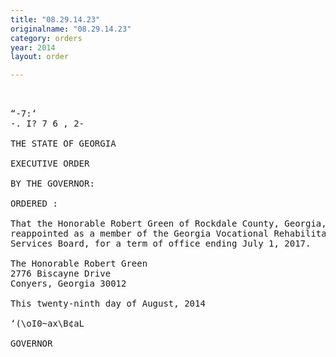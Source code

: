 ```yaml
---
title: "08.29.14.23"
originalname: "08.29.14.23"
category: orders
year: 2014
layout: order

---
```

<pre>
 

“-7:‘  
-. I? 7 6 , 2-

THE STATE OF GEORGIA

EXECUTIVE ORDER

BY THE GOVERNOR:

ORDERED :

That the Honorable Robert Green of Rockdale County, Georgia, is
reappointed as a member of the Georgia Vocational Rehabilitation
Services Board, for a term of office ending July 1, 2017.

The Honorable Robert Green
2776 Biscayne Drive
Conyers, Georgia 30012

This twenty-ninth day of August, 2014

‘(\oI0~ax\B¢aL

GOVERNOR

</pre>
